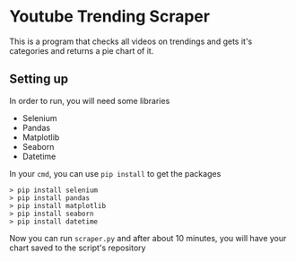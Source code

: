 # Youtube Trending Scraper
This is a program that checks all videos on trendings and gets it's categories and returns a pie chart of it.
## Setting up
In order to run, you will need some libraries
* Selenium
* Pandas
* Matplotlib
* Seaborn
* Datetime

In your `cmd`, you can use `pip install` to get the packages
```
> pip install selenium 
> pip install pandas 
> pip install matplotlib
> pip install seaborn
> pip install datetime
```
Now you can run `scraper.py` and after about 10 minutes, you will have your chart saved to the script's repository

